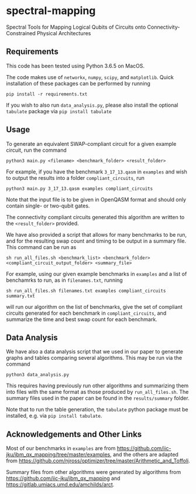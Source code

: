 # spectral-mapping
Spectral Tools for Mapping Logical Qubits of Circuits onto Connectivity-Constrained Physical Architectures

## Requirements
This code has been tested using Python 3.6.5 on MacOS.

The code makes use of `networkx`, `numpy`, `scipy`, and `matplotlib`. Quick installation of these packages can be performed by running

```pip install -r requirements.txt```

If you wish to also run `data_analysis.py`, please also install the optional `tabulate` package via
```pip install tabulate```

## Usage
To generate an equivalent SWAP-compliant circuit for a given example circuit, run the command
```
python3 main.py <filename> <benchmark_folder> <result_folder>
```
For example, if you have the benchmark `3_17_13.qasm` in `examples` and wish to output the results into a folder `compliant_circuits`, run
```
python3 main.py 3_17_13.qasm examples compliant_circuits
```

Note that the input file is to be given in OpenQASM format and should only contain single- or two-qubit gates. 

The connectivity compliant circuits generated this algorithm are written to the `<result_folder>` provided. 

We have also provided a script that allows for many benchmarks to be run, and for the resulting swap count and timing to be output in a summary file. This command can be run as
```
sh run_all_files.sh <benchmark_list> <benchmark_folder> <compliant_circuit_output_folder> <summary_file>
```
For example, using our given example benchmarks in `examples` and a list of benchamrks to run, as in `filenames.txt`, running
```
sh run_all_files.sh filenames.txt examples compliant_circuits summary.txt
```
will run our algorithm on the list of benchmarks, give the set of compliant circuits generated for each benchmark in `compliant_circuits`, and summarize the time and best swap count for each benchmark.

## Data Analysis
We have also a data analysis script that we used in our paper to generate graphs and tables comparing several algorithms. This may be run via the command
```
python3 data_analysis.py
```

This requires having previously run other algorithms and summarizing them into files with the same format as those produced by `run_all_files.sh`. The summary files used in the paper can be found in the `results/summary` folder. 

Note that to run the table generation, the `tabulate` python package must be installed, e.g. via `pip install tabulate`.

## Acknowledgements and Other Links
Most of our benchmarks in `examples` are from https://github.com/iic-jku/ibm_qx_mapping/tree/master/examples, and the others are adapted from https://github.com/njross/optimizer/tree/master/Arithmetic_and_Toffoli.

Summary files from other algorithms were generated by algorithms from https://github.com/iic-jku/ibm_qx_mapping and https://gitlab.umiacs.umd.edu/amchilds/arct. 
